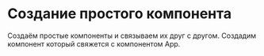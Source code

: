 # Создание простого компонента

Создаём простые компоненты и связываем их друг с другом. Создадим компонент который свяжется с компонентом App.

